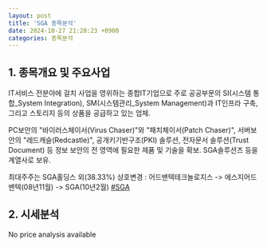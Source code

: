 ```yaml
---
layout: post
title: 'SGA 종목분석'
date: 2024-10-27 21:20:23 +0900
categories: 종목분석
---
```


## 1. 종목개요 및 주요사업

IT서비스 전분야에 걸치 사업을 영위하는 종합IT기업으로 주로 공공부문의 SI(시스템 통합_System Integration), SM(시스템관리_System Management)과 IT인프라 구축, 그리고 스토리지 등의 상품을 공급하고 있는 업체.

PC보안의 "바이러스체이서(Virus Chaser)"와 "패치체이서(Patch Chaser)", 서버보안의 "레드캐슬(Redcastle)", 공개키기반구조(PKI) 솔루션, 전자문서 솔루션(Trust Document) 등 정보 보안의 전 영역에 필요한 제품 및 기술을 확보. SGA솔루션즈 등을 계열사로 보유.

최대주주는 SGA홀딩스 외(38.33%) 상호변경 : 어드밴텍테크놀로지스 -> 에스지어드밴텍(08년11월) -> SGA(10년2월)
[#SGA](#)

## 2. 시세분석

No price analysis available
